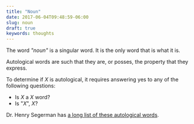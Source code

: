 ```yaml
---
title: "Noun"
date: 2017-06-04T09:48:59-06:00
slug: noun
draft: true
keywords: thoughts
---
```


The word *"noun"* is a singular word. It is the only word that is what it is.

Autological words are such that they are, or posses, the property that they express. 

To determine if *X* is autological, it requires answering yes to any of the following questions:

- Is *X* a *X* word?
- Is "*X*", *X*?

Dr. Henry Segerman has [a long list of these autological words](http://www.segerman.org/autological.html).